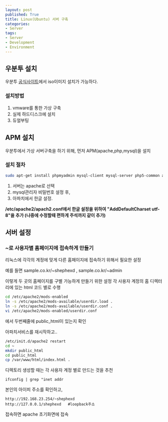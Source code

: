 ```yaml
---
layout: post
published: True
title: Linux(Ubuntu) 서버 구축
categories:
- Server
tags:
- Server
- Development
- Environment
---
```


## 우분투 설치
우분투 [공식사이트](http://www.ubuntu.com/download/desktop)에서 iso이미지 설치가 가능하다.

### 설치방법
1. vmware를 통한 가상 구축
2. 실제 하드디스크에 설치
3. 듀얼부팅

## APM 설치
우분투에서 가상 서버구축을 하기 위해, 먼저 APM(apache,php,mysql)을 설치

### 설치 절차
```bash
sudo apt-get install phpmyadmin mysql-client mysql-server php5-common apache2 php5-mysql
```

<!--more-->

1. 서버는 apache로 선택
2. mysql관리자 비밀번호 설정 후,
3. 아파치에서 한글 설정.

**/etc/apache2/apach2.conf에서 한글 설정을 위하여 "AddDefaultCharset utf-8"을 추가 (나중에 수정할때 편하게 주석까지 같이 추가)**

## 서버 설정

### ~로 사용자별 홈페이지에 접속하게 만들기
리눅스에 각각의 계정에 맞게 다른 홈페이지에 접속하기 위해서 필요한 설정

예를 들면 sample.co.kr/~shephexd , sample.co.kr/~admin

이렇게 두 곳의 홈페이지를 구별 가능하게 만들기 위한 설정
각 사용자 계정의 홈 디렉터리에 있는 html 코드 별로 수행

```bash
cd /etc/apache2/mods-enabled
ln -s /etc/apache2/mods-available/userdir.load .
ln -s /etc/apache2/mods-available/userdir.conf .
vi /etc/apache2/mods-enabled/userdir.conf
```

에서 두번째줄에 public_html이 있는지 확인

아파치서비스를 재시작하고..

```bash
/etc/init.d/apache2 restart
cd ~
mkdir public_html
cd public_html
cp /var/www/html/index.html .
```


디렉토리 생성할 때는 각 사용자 계정 별로 만드는 것을 추천

```
ifconfig | grep "inet addr
```

본인의 아이피 주소를 확인하고,

```
http://192.168.23.254/~shephexd
http://127.0.0.1/shephexd	#loopback주소
```

접속하면 apache 초기화면에 접속
